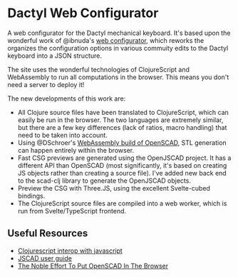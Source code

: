 # Dactyl Web Configurator

A web configurator for the Dactyl mechanical keyboard.
It's based upon the wonderful work of @ibnuda's [web configurator](https://github.com/ibnuda/dactyl-keyboard), which reworks the organizes the configuration options in various commuity edits to the Dactyl keyboard into a JSON structure.

The site uses the wonderful technologies of ClojureScript and WebAssembly to run all computations in the browser. This means you don't need a server to deploy it!

The new developments of this work are:
- All Clojure source files have been translated to ClojureScript, which can easily be run in the browser. The two languages are extremely similar, but there are a few key differences (lack of ratios, macro handling) that need to be taken into account.
- Using @DSchroer's [WebAssembly build of OpenSCAD](https://github.com/DSchroer/openscad-wasm), STL generation can happen entirely within the browser.
- Fast CSG previews are generated using the OpenJSCAD project. It has a different API than OpenSCAD (most significantly, it's based on creating JS objects rather than creating a source file). I've added new back end to the scad-clj library to generate the OpenJSCAD objects.
- Preview the CSG with Three.JS, using the excellent Svelte-cubed bindings.
- The ClojureScript source files are compiled into a web worker, which is run from Svelte/TypeScript frontend.

## Useful Resources
- [Clojurescript interop with javascript](https://lwhorton.github.io/2018/10/20/clojurescript-interop-with-javascript.html)
- [JSCAD user guide](https://openjscad.xyz/dokuwiki/doku.php)
- [The Noble Effort To Put OpenSCAD In The Browser](https://hackaday.com/2022/03/14/the-noble-effort-to-put-openscad-in-the-browser/)
